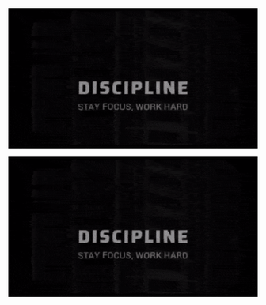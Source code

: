 <div align="center">
  <a href="https://git.io/typing-svg">
    <img src="md.gif" alt="SVG" />
  </a>
</div>

![404 error](md.gif)
